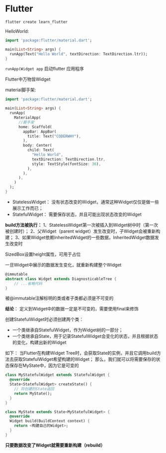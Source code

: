 # Flutter

`flutter create learn_flutter`

HelloWorld:

```dart
import 'package:flutter/material.dart';

main(List<String> args) {
  runApp(Text("Hello World", textDirection: TextDirection.ltr));
}
```

`runApp(Widget app` 启动flutter 应用程序

Flutter中万物皆Widget

material脚手架:

```dart
import 'package:flutter/material.dart';

main(List<String> args) {
  runApp(
    MaterialApp(
      //脚手架
      home: Scaffold(
        appBar: AppBar(
          title: Text("CODERWHY"),
        ),
        body: Center(
          child: Text(
            "Hello World",
            textDirection: TextDirection.ltr,
            style: TextStyle(fontSize: 36),
          ),
        ),
      ),
    )
  );
}
```

- StatelessWidget： 没有状态改变的Widget，通常这种Widget仅仅是做一些展示工作而已；
- StatefulWidget： 需要保存状态，并且可能出现状态改变的Widget

**build方法被执行：**
1、StatelessWidget第一次被插入到Widget树中时（第一次被创建时）；
2、父Widget（parent widget）发生改变时，子Widget会被重新构建；
3、如果Widget依赖InheritedWidget的一些数据，InheritedWidget数据发生改变时

SizedBox设置height属性，可用于占位

一旦Widget中展示的数据发生变化，就重新构建整个Widget

```dart
@immutable
abstract class Widget extends DiagnosticableTree {
    // ...省略代码
}
```

被@immutable注解标明的类或者子类都必须是不可变的

**结论**： 定义到Widget中的数据一定是不可变的，需要使用final来修饰

创建StatefulWidget时必须创建两个类：

- 一个类继承自StatefulWidget，作为Widget树的一部分；
- 一个类继承自State，用于记录StatefulWidget会变化的状态，并且根据状态的变化，构建出新的Widget

如下：
当Flutter在构建Widget Tree时，会获取State的实例，并且它调用build方法去获取StatefulWidget希望构建的Widget；
那么，我们就可以将需要保存的状态保存在MyState中，因为它是可变的

```dart
class MyStatefulWidget extends StatefulWidget {
  @override
  State<StatefulWidget> createState() {
    // 将创建的State返回
    return MyState();
  }
}

class MyState extends State<MyStatefulWidget> {
  @override
  Widget build(BuildContext context) {
    return <构建自己的Widget>;
  }
}
```

**只要数据改变了Widget就需要重新构建（rebuild）**

